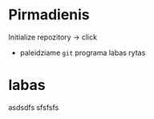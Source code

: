 # Pirmadienis

Initialize repozitory -> click
   - paleidziame `git` programa
   labas
   rytas 
   # labas
   asdsdfs
sfsfsfs
